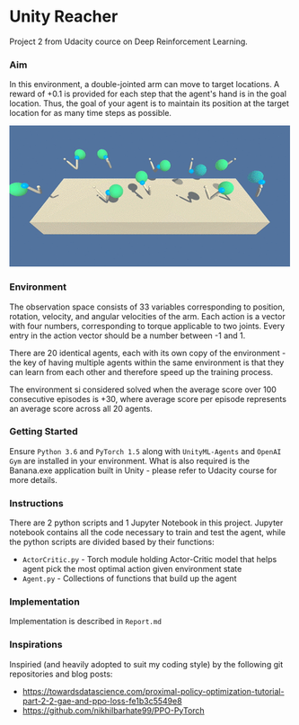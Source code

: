 # Unity Reacher 

Project 2 from Udacity cource on Deep Reinforcement Learning.

### Aim

In this environment, a double-jointed arm can move to target locations. 
A reward of +0.1 is provided for each step that the agent's hand is in the goal location. 
Thus, the goal of your agent is to maintain its position at the target location for as many time steps as possible.

![Gif showing the environment and how agent acts](env-view.gif)

### Environment

The observation space consists of 33 variables corresponding to position, rotation, velocity, and angular velocities of the arm. 
Each action is a vector with four numbers, corresponding to torque applicable to two joints. 
Every entry in the action vector should be a number between -1 and 1.

There are 20 identical agents, each with its own copy of the environment - the key of having multiple agents within the same environment
is that they can learn from each other and therefore speed up the training process.

The environment si considered solved when the average score over 100 consecutive episodes is +30, where average score per episode represents 
an average score across all 20 agents.

### Getting Started

Ensure ```Python 3.6``` and ```PyTorch 1.5``` along with ```UnityML-Agents``` and ```OpenAI Gym``` are installed in your environment. 
What is also required is the Banana.exe application built in Unity - please refer to Udacity course for more details.

### Instructions

There are 2 python scripts and 1 Jupyter Notebook in this project. Jupyter notebook contains all the code necessary to train and
test the agent, while the python scripts are divided based by their functions:

- ```ActorCritic.py``` - Torch module holding Actor-Critic model that helps agent pick the most optimal action given environment state
- ```Agent.py``` - Collections of functions that build up the agent

### Implementation

Implementation is described in ```Report.md```

### Inspirations

Inspiried (and heavily adopted to suit my coding style) by the following git repositories and blog posts:

- https://towardsdatascience.com/proximal-policy-optimization-tutorial-part-2-2-gae-and-ppo-loss-fe1b3c5549e8
- https://github.com/nikhilbarhate99/PPO-PyTorch
